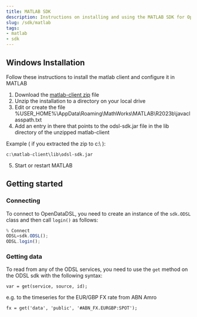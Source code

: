 ```yaml
---
title: MATLAB SDK
description: Instructions on installing and using the MATLAB SDK for OpenDataDSL
slug: /sdk/matlab
tags:
- matlab
- sdk
---
```


## Windows Installation

Follow these instructions to install the matlab client and configure it in MATLAB

1. Download the [matlab-client zip](https://odsldownloads.z6.web.core.windows.net/sdk/matlab/matlab-client.zip) file
2. Unzip the installation to a directory on your local drive
3. Edit or create the file %USER_HOME%\AppData\Roaming\MathWorks\MATLAB\R2023b\javaclasspath.txt
4. Add an entry in there that points to the odsl-sdk.jar file in the lib directory of the unzipped matlab-client

Example ( if you extracted the zip to c:\ ):

```c:\matlab-client\lib\odsl-sdk.jar```

5. Start or restart MATLAB

## Getting started

### Connecting
To connect to OpenDataDSL, you need to create an instance of the ```sdk.ODSL``` class and then call ```login()``` as follows:

```js
% Connect
ODSL=sdk.ODSL();
ODSL.login();
```

### Getting data
To read from any of the ODSL services, you need to use the ```get``` method on the ODSL sdk with the following syntax:

```var = get(service, source, id);```

e.g. to the timeseries for the EUR/GBP FX rate from ABN Amro

```fx = get('data', 'public', '#ABN_FX.EURGBP:SPOT');```

